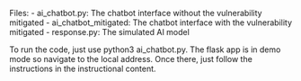 Files:
    - ai_chatbot.py: The chatbot interface without the vulnerability mitigated
    - ai_chatbot_mitigated: The chatbot interface with the vulnerability mitigated
    - response.py: The simulated AI model

To run the code, just use python3 ai_chatbot.py. The flask app is in demo mode so navigate to the local address. Once there, just follow the instructions in the instructional content.